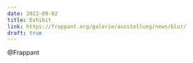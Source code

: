```yaml
---
date: 2022-09-02
title: Exhibit
link: https://frappant.org/galerie/ausstellung/news/blur/
draft: true
---
```

@Frappant
